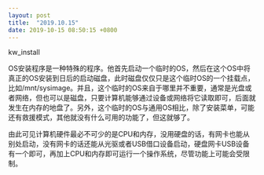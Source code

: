 ```yaml
---
layout: post
title:  "2019.10.15"
date: 2019-10-15 08:50:15 +0800   
---
```


kw_install

OS安装程序是一种特殊的程序。他首先启动一个临时的OS，然后在这个OS中将真正的OS安装到日后的启动磁盘，此时磁盘仅仅只是这个临时OS的一个挂载点，比如/mnt/sysimage。并且，这个临时的OS来自于哪里并不重要，通常是光盘或者网络，但也可以是磁盘，只要计算机能够通过设备或网络将它读取即可，后面就发生在内存的地盘了。另外，这个临时的OS与通用OS相比，除了安装菜单，可能还有救援模式，其他就没有什么可用的功能了，但这就够了。

由此可见计算机硬件最必不可少的是CPU和内存，没用硬盘的话，有网卡也能从别处启动，没有网卡的话还能从光驱或者USB借口设备启动，硬盘网卡USB设备有一个即可，再加上CPU和内存即可运行一个操作系统，尽管功能上可能会受限制。
